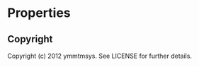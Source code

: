 Properties
==========

Copyright
---------

Copyright (c) 2012 ymmtmsys. See LICENSE for further details.
